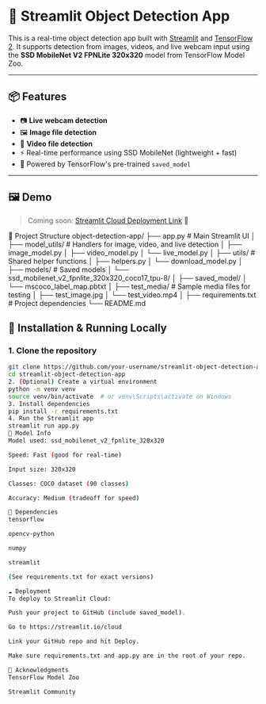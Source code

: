 # 🧠 Streamlit Object Detection App

This is a real-time object detection app built with [Streamlit](https://streamlit.io/) and [TensorFlow 2](https://www.tensorflow.org/). It supports detection from images, videos, and live webcam input using the **SSD MobileNet V2 FPNLite 320x320** model from TensorFlow Model Zoo.

---

## 📦 Features

- 📷 **Live webcam detection**
- 🖼️ **Image file detection**
- 🎥 **Video file detection**
- ⚡️ Real-time performance using SSD MobileNet (lightweight + fast)
- 🧠 Powered by TensorFlow's pre-trained `saved_model`

---

## 🖼️ Demo

> Coming soon: [Streamlit Cloud Deployment Link](https://share.streamlit.io/...) 🔗


📂 Project Structure
object-detection-app/
├── app.py                  # Main Streamlit UI
│
├── model_utils/            # Handlers for image, video, and live detection
│   ├── image_model.py
│   ├── video_model.py
│   └── live_model.py
│
├── utils/                  # Shared helper functions
│   ├── helpers.py
│   └── download_model.py
│
├── models/                 # Saved models
│   └── ssd_mobilenet_v2_fpnlite_320x320_coco17_tpu-8/
│       ├── saved_model/
│       └── mscoco_label_map.pbtxt
│
├── test_media/             # Sample media files for testing
│   ├── test_image.jpg
│   └── test_video.mp4
│
├── requirements.txt        # Project dependencies
└── README.md


## 🚀 Installation & Running Locally

### 1. Clone the repository

```bash
git clone https://github.com/your-username/streamlit-object-detection-app.git
cd streamlit-object-detection-app
2. (Optional) Create a virtual environment
python -m venv venv
source venv/bin/activate  # or venv\Scripts\activate on Windows
3. Install dependencies
pip install -r requirements.txt
4. Run the Streamlit app
streamlit run app.py
🧠 Model Info
Model used: ssd_mobilenet_v2_fpnlite_320x320

Speed: Fast (good for real-time)

Input size: 320x320

Classes: COCO dataset (90 classes)

Accuracy: Medium (tradeoff for speed)

🧩 Dependencies
tensorflow

opencv-python

numpy

streamlit

(See requirements.txt for exact versions)

☁️ Deployment
To deploy to Streamlit Cloud:

Push your project to GitHub (include saved_model).

Go to https://streamlit.io/cloud

Link your GitHub repo and hit Deploy.

Make sure requirements.txt and app.py are in the root of your repo.

🙌 Acknowledgments
TensorFlow Model Zoo

Streamlit Community

